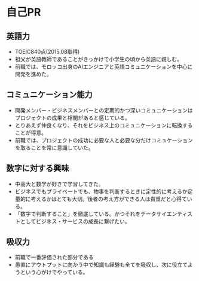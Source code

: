 # 自己PR

## 英語力
- TOEIC840点(2015.08取得)
- 祖父が英語教師であることがきっかけで小学生の頃から英語に親しむ。
- 前職では、モロッコ出身のAIエンジニアと英語コミュニケーションを中心に開発を進めた。

## コミュニケーション能力
- 開発メンバー・ビジネスメンバーとの定期的かつ深いコミュニケーションはプロジェクトの成果と相関があると感じている。
- とりあえず仲良くなり、それをビジネス上のコミュニケーションに転換することが得意。
- 前職では、プロジェクトの成功に必要な人と必要な分だけコミュケーションを取ることを常に意識していた。

## 数字に対する興味
- 中高大と数学が好きで学習してきた。
- ビジネスでもプライベートでも、物事を判断するときに定性的に考えるか定量的に考えるかはとても大切。後者の考え方ができる人は貴重だと心得ている。
- 「数字で判断すること」を徹底している。かつそれをデータサイエンティストとしてビジネス・サービスの成長に繋げたい。

## 吸収力
- 前職で一番評価された部分である
- 愚直にアウトプットに向かう中で知識も経験も全てを吸収し、次に役立てようという心がけでやっている。
